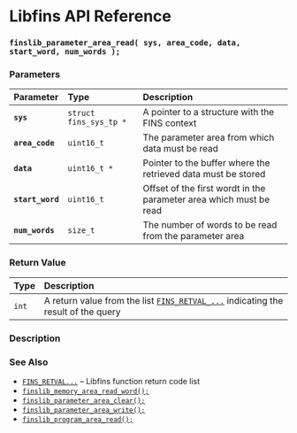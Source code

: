 # Libfins API Reference

### `finslib_parameter_area_read( sys, area_code, data, start_word, num_words );`

### Parameters

| Parameter | Type | Description |
| :--- | :--- | :--- |
|**`sys`**|`struct fins_sys_tp *`|A pointer to a structure with the FINS context|
|**`area_code`**|`uint16_t`|The parameter area from which data must be read|
|**`data`**|`uint16_t *`|Pointer to the buffer where the retrieved data must be stored|
|**`start_word`**|`uint16_t`|Offset of the first wordt in the parameter area which must be read|
|**`num_words`**|`size_t`|The number of words to be read from the parameter area|

### Return Value

| Type | Description |
| :--- | :--- |
|`int`|A return value from the list [`FINS_RETVAL_...`](FINS_RETVAL.md) indicating the result of the query|

### Description

### See Also

* [`FINS_RETVAL...`](FINS_RETVAL.md) &ndash; Libfins function return code list
* [`finslib_memory_area_read_word();`](finslib_memory_area_read_word.md)
* [`finslib_parameter_area_clear();`](finslib_parameter_area_clear.md)
* [`finslib_parameter_area_write();`](finslib_parameter_area_write.md)
* [`finslib_program_area_read();`](finslib_program_area_read.md)
